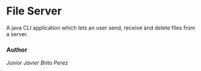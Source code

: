 # File Server
  A java CLI application which lets an user send, receive and delete files from a server.

### Author
  *Junior Javier Brito Perez*
